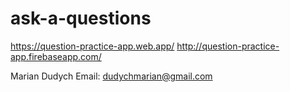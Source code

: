 # ask-a-questions

https://question-practice-app.web.app/
http://question-practice-app.firebaseapp.com/


Marian Dudych
Email: dudychmarian@gmail.com
